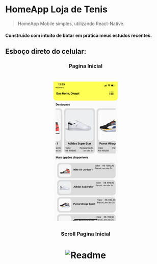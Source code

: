 # HomeApp Loja de Tenis

> HomeApp Mobile simples, utilizando React-Native.
<h4>Construído com intuito de botar em pratica meus estudos recentes.</h4>

<h2>Esboço direto do celular: </h2>

<h3 align="center">Pagina Inicial</h3>
<h1 align="center">
   <img alt="Readme" title="Readme" src="./img/home.png" width="40%"/>
</h1>

<h3 align="center">Scroll Pagina Inicial</h3>
<h1 align="center">
   <img alt="Readme" title="Readme" src="./img/homeScroll.gif"/>
</h1>
